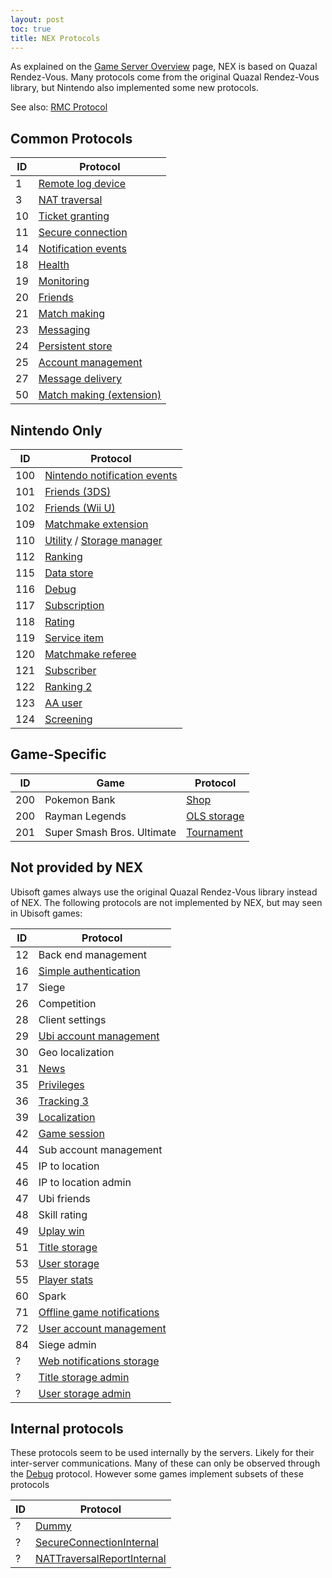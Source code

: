 ```yaml
---
layout: post
toc: true
title: NEX Protocols
---
```


As explained on the [Game Server Overview](/docs/nex) page, NEX is based on Quazal Rendez-Vous. Many protocols come from the original Quazal Rendez-Vous library, but Nintendo also implemented some new protocols.

See also: [RMC Protocol](/docs/rmc)

## Common Protocols

| ID | Protocol                                                         |
|----|------------------------------------------------------------------|
| 1  | [Remote log device](/docs/nex/protocols/remote-log-device)       |
| 3  | [NAT traversal](/docs/nex/protocols/nat-traversal)               |
| 10 | [Ticket granting](/docs/nex/protocols/authentication)            |
| 11 | [Secure connection](/docs/nex/protocols/secure-connection)       |
| 14 | [Notification events](/docs/nex/protocols/notifications)         |
| 18 | [Health](/docs/nex/protocols/health)                             |
| 19 | [Monitoring](/docs/nex/protocols/monitoring)                     |
| 20 | [Friends](/docs/nex/protocols/friends)                           |
| 21 | [Match making](/docs/nex/protocols/match-making)                 |
| 23 | [Messaging](/docs/nex/protocols/messaging)                       |
| 24 | [Persistent store](/docs/nex/protocols/persistent-store)         |
| 25 | [Account management](/docs/nex/protocols/account-management)     |
| 27 | [Message delivery](/docs/nex/protocols/message-delivery)         |
| 50 | [Match making (extension)](/docs/nex/protocols/match-making-ext) |

## Nintendo Only

| ID  | Protocol                                                                                        |
|-----|-------------------------------------------------------------------------------------------------|
| 100 | [Nintendo notification events](/docs/nex/protocols/nintendo-notifications)                      |
| 101 | [Friends (3DS)](/docs/nex/protocols/friends-3ds)                                                |
| 102 | [Friends (Wii U)](/docs/nex/protocols/friends-wiiu)                                             |
| 109 | [Matchmake extension](/docs/nex/protocols/matchmake-extension)                                  |
| 110 | [Utility](/docs/nex/protocols/utility) / [Storage manager](/docs/nex/protocols/storage-manager) |
| 112 | [Ranking](/docs/nex/protocols/ranking)                                                          |
| 115 | [Data store](/docs/nex/protocols/datastore)                                                     |
| 116 | [Debug](/docs/nex/protocols/debug)                                                              |
| 117 | [Subscription](/docs/nex/protocols/subscription)                                                |
| 118 | [Rating](/docs/nex/protocols/rating)                                                            |
| 119 | [Service item](/docs/nex/protocols/service-item)                                                |
| 120 | [Matchmake referee](/docs/nex/protocols/matchmake-referee)                                      |
| 121 | [Subscriber](/docs/nex/protocols/subscriber)                                                    |
| 122 | [Ranking 2](/docs/nex/protocols/ranking-2)                                                      |
| 123 | [AA user](/docs/nex/protocols/aa-user)                                                          |
| 124 | [Screening](/docs/nex/protocols/screening)                                                      |

## Game-Specific

| ID  | Game                       | Protocol                                       |
|-----|----------------------------|------------------------------------------------|
| 200 | Pokemon Bank               | [Shop](/docs/nex/protocols/shop)               |
| 200 | Rayman Legends             | [OLS storage](/docs/nex/protocols/ols-storage) |
| 201 | Super Smash Bros. Ultimate | [Tournament](/docs/nex/protocols/tournament)   |

## Not provided by NEX
Ubisoft games always use the original Quazal Rendez-Vous library instead of NEX. The following protocols are not implemented by NEX, but may seen in Ubisoft games:

| ID | Protocol                                                                     |
|----|------------------------------------------------------------------------------|
| 12 | Back end management                                                          |
| 16 | [Simple authentication](/docs/nex/protocols/simple-authentication)           |
| 17 | Siege                                                                        |
| 26 | Competition                                                                  |
| 28 | Client settings                                                              |
| 29 | [Ubi account management](/docs/nex/protocols/ubi-account-management)         |
| 30 | Geo localization                                                             |
| 31 | [News](/docs/nex/protocols/news)                                             |
| 35 | [Privileges](/docs/nex/protocols/privileges)                                 |
| 36 | [Tracking 3](/docs/nex/protocols/tracking-3)                                 |
| 39 | [Localization](/docs/nex/protocols/localization)                             |
| 42 | [Game session](/docs/nex/protocols/game-session)                             |
| 44 | Sub account management                                                       |
| 45 | IP to location                                                               |
| 46 | IP to location admin                                                         |
| 47 | Ubi friends                                                                  |
| 48 | Skill rating                                                                 |
| 49 | [Uplay win](/docs/nex/protocols/uplay-win)                                   |
| 51 | [Title storage](/docs/nex/protocols/title-storage)                           |
| 53 | [User storage](/docs/nex/protocols/user-storage)                             |
| 55 | [Player stats](/docs/nex/protocols/player-stats)                             |
| 60 | Spark                                                                        |
| 71 | [Offline game notifications](/docs/nex/protocols/offline-game-notifications) |
| 72 | [User account management](/docs/nex/protocols/user-account-management)       |
| 84 | Siege admin                                                                  |
| ?  | [Web notifications storage](/docs/nex/protocols/web-notifications-storage)   |
| ?  | [Title storage admin](/docs/nex/protocols/title-storage-admin)               |
| ?  | [User storage admin](/docs/nex/protocols/user-storage-admin)                 |

## Internal protocols
These protocols seem to be used internally by the servers. Likely for their inter-server communications. Many of these can only be observed through the [Debug](/docs/nex/protocols/debug) protocol. However some games implement subsets of these protocols

| ID | Protocol                                                                        |
|----|---------------------------------------------------------------------------------|
| ?  | [Dummy](/docs/nex/protocols/dummy)                                              |
| ?  | [SecureConnectionInternal](/docs/nex/protocols/secure-connection-internal)      |
| ?  | [NATTraversalReportInternal](/docs/nex/protocols/nat-traversal-report-internal) |
